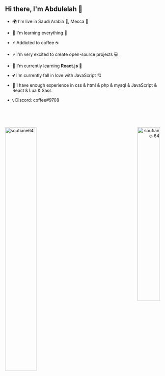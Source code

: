 ## Hi there, I'm Abdulelah 👋

* 🌍 I'm live in Saudi Arabia 💚, Mecca 🕋

* 🧠  I'm learning everything 🤣

* ⚡ Addicted to coffee ☕

* ⚡ I'm very excited to create open-source projects 💻

* 🌱 I'm currently learning **React.js** 🧁

* 💕 I'm currently fall in love with JavaScript 💘

* 🌟 I have enough experience in css & html & php & mysql & JavaScript & React & Lua & Sass

* 📞 Discord: coffee#9708

<br>
<br>
<br>

<p align="left"><img width="45%" align="left" src="https://github-readme-stats.vercel.app/api?username=A-A-J&show_icons=true&include_all_commits=true&theme=onedark&hide_border=true" alt="soufiane64" /></p>

<p align="right"><img width="38%" align="right" sy src="https://github-readme-stats.vercel.app/api/top-langs/?username=A-A-J&layout=compact&theme=onedark&hide_border=true" alt="soufiane-64" /></p>
